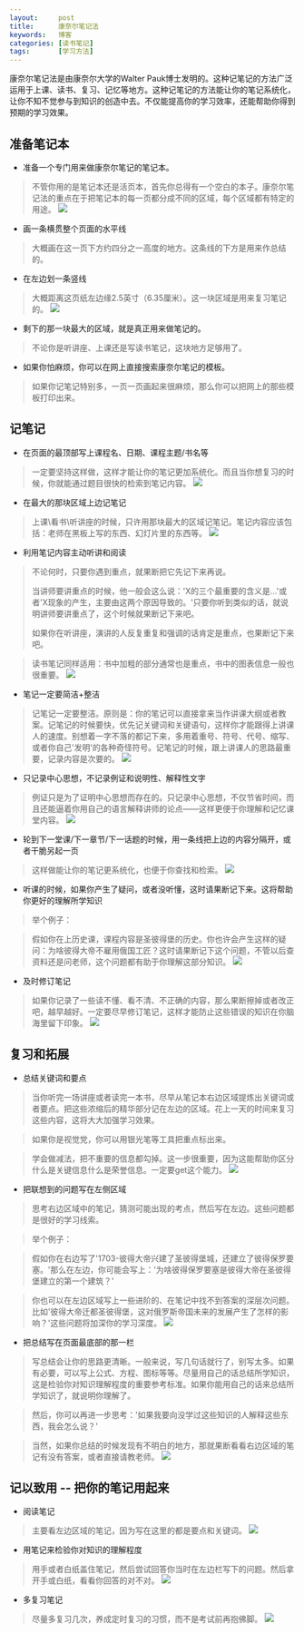 ```yaml
---
layout:     post
title:      康奈尔笔记法
keywords:   博客
categories: [读书笔记]
tags:	    [学习方法]
---
```


康奈尔笔记法是由康奈尔大学的Walter Pauk博士发明的。这种记笔记的方法广泛运用于上课、读书、复习、记忆等地方。这种记笔记的方法能让你的笔记系统化，让你不知不觉参与到知识的创造中去。不仅能提高你的学习效率，还能帮助你得到预期的学习效果。

## 准备笔记本

* 准备一个专门用来做康奈尔笔记的笔记本。
 > 不管你用的是笔记本还是活页本，首先你总得有一个空白的本子。康奈尔笔记法的重点在于把笔记本的每一页都分成不同的区域，每个区域都有特定的用途。
 ![](/images/images_2017/notes_1.jpg)

* 画一条横贯整个页面的水平线
 >  大概画在这一页下方约四分之一高度的地方。这条线的下方是用来作总结的。

* 在左边划一条竖线
 >  大概距离这页纸左边缘2.5英寸（6.35厘米）。这一块区域是用来复习笔记的。
 ![](/images/images_2017/notes_2.jpg)

* 剩下的那一块最大的区域，就是真正用来做笔记的。
 >  不论你是听讲座、上课还是写读书笔记，这块地方足够用了。

* 如果你怕麻烦，你可以在网上直接搜索康奈尔笔记的模板。
 >  如果你记笔记特别多，一页一页画起来很麻烦，那么你可以把网上的那些模板打印出来。

## 记笔记

* 在页面的最顶部写上课程名、日期、课程主题/书名等
 > 一定要坚持这样做，这样才能让你的笔记更加系统化。而且当你想复习的时候，你就能通过题目很快的检索到笔记内容。
  ![](/images/images_2017/notes_4.jpg)


* 在最大的那块区域上边记笔记
> 上课\看书\听讲座的时候，只许用那块最大的区域记笔记。笔记内容应该包括：老师在黑板上写的东西、幻灯片里的东西等。
  ![](/images/images_2017/notes_5.jpg)

* 利用笔记内容主动听讲和阅读
> 不论何时，只要你遇到重点，就果断把它先记下来再说。
>    
> 当讲师要讲重点的时候，他一般会这么说：'X的三个最重要的含义是…'或者'X现象的产生，主要由这两个原因导致的。'只要你听到类似的话，就说明讲师要讲重点了，这个时候就果断记下来吧。
>
>如果你在听讲座，演讲的人反复重复和强调的话肯定是重点，也果断记下来吧。

>读书笔记同样适用：书中加粗的部分通常也是重点，书中的图表信息一般也很重要。
  ![](/images/images_2017/notes_6.jpg)

* 笔记一定要简洁+整洁
> 记笔记一定要整洁。原则是：你的笔记可以直接拿来当作讲课大纲或者教案。记笔记的时候要快，优先记关键词和关键语句，这样你才能跟得上讲课人的速度。别想着一字不落的都记下来，多用着重号、符号、代号、缩写、或者你自己'发明'的各种奇怪符号。记笔记的时候，跟上讲课人的思路最重要，记录内容是次要的。
  ![](/images/images_2017/notes_7.jpg)

* 只记录中心思想，不记录例证和说明性、解释性文字
> 例证只是为了证明中心思想而存在的。只记录中心思想，不仅节省时间，而且还能逼着你用自己的语言解释讲师的论点——这样更便于你理解和记忆课堂内容。
  ![](/images/images_2017/notes_8.jpg)

* 轮到下一堂课/下一章节/下一话题的时候，用一条线把上边的内容分隔开，或者干脆另起一页
> 这样做能让你的笔记更系统化，也便于你查找和检索。
  ![](/images/images_2017/notes_9.jpg)

* 听课的时候，如果你产生了疑问，或者没听懂，这时请果断记下来。这将帮助你更好的理解所学知识
> 举个例子：

>假如你在上历史课，课程内容是圣彼得堡的历史。你也许会产生这样的疑问：为啥彼得大帝不雇用俄国工匠？这时请果断记下这个问题，不管以后查资料还是问老师，这个问题都有助于你理解这部分知识。
  ![](/images/images_2017/notes_10.jpg)


* 及时修订笔记
> 如果你记录了一些读不懂、看不清、不正确的内容，那么果断擦掉或者改正吧，越早越好。一定要尽早修订笔记，这样才能防止这些错误的知识在你脑海里留下印象。
  ![](/images/images_2017/notes_11.jpg)

## 复习和拓展

* 总结关键词和要点
 > 当你听完一场讲座或者读完一本书，尽早从笔记本右边区域提炼出关键词或者要点。把这些浓缩后的精华部分记在左边的区域。花上一天的时间来复习这些内容，这将大大加强学习效果。

>如果你是视觉党，你可以用银光笔等工具把重点标出来。

>学会做减法，把不重要的信息都勾掉。这一步很重要，因为这能帮助你区分什么是关键信息什么是荣誉信息。一定要get这个能力。
  ![](/images/images_2017/notes_12.jpg)

* 把联想到的问题写在左侧区域
> 思考右边区域中的笔记，猜测可能出现的考点，然后写在左边。这些问题都是很好的学习线索。

> 举个例子：

>假如你在右边写了'1703-彼得大帝兴建了圣彼得堡城，还建立了彼得保罗要塞。'那么在左边，你可能会写上：'为啥彼得保罗要塞是彼得大帝在圣彼得堡建立的第一个建筑？'

>你也可以在左边区域写上一些进阶的、在笔记中找不到答案的深层次问题。比如'彼得大帝迁都圣彼得堡，这对俄罗斯帝国未来的发展产生了怎样的影响？'这些问题将加深你的学习深度。
  ![](/images/images_2017/notes_13.jpg)

* 把总结写在页面最底部的那一栏
 > 写总结会让你的思路更清晰。一般来说，写几句话就行了，别写太多。如果有必要，可以写上公式、方程、图标等等。尽量用自己的话总结所学知识，这是检验你对知识理解程度的重要参考标准。如果你能用自己的话来总结所学知识了，就说明你理解了。

>然后，你可以再进一步思考：'如果我要向没学过这些知识的人解释这些东西，我会怎么说？'

>当然，如果你总结的时候发现有不明白的地方，那就果断看看右边区域的笔记有没有答案，或者直接请教老师。
  ![](/images/images_2017/notes_14.jpg)

## 记以致用 -- 把你的笔记用起来

* 阅读笔记
> 主要看左边区域的笔记，因为写在这里的都是要点和关键词。
  ![](/images/images_2017/notes_15.jpg)

* 用笔记来检验你对知识的理解程度
> 用手或者白纸盖住笔记，然后尝试回答你当时在左边栏写下的问题。然后拿开手或白纸，看看你回答的对不对。
  ![](/images/images_2017/notes_16.jpg)

* 多复习笔记
> 尽量多复习几次，养成定时复习的习惯，而不是考试前再抱佛脚。
  ![](/images/images_2017/notes_17.jpg)


